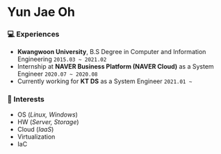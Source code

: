

# Yun Jae Oh
### :computer: Experiences 
- **Kwangwoon University**, B.S Degree in Computer and Information Engineering ```2015.03 ~ 2021.02```
- Internship at **NAVER Business Platform (NAVER Cloud)** as a System Engineer ```2020.07 ~ 2020.08```
- Currently working for **KT DS** as a System Engineer ```2021.01 ~ ```

### :book: Interests
- OS (*Linux, Windows*)
- HW (*Server, Storage*)
- Cloud (*IaaS*)
- Virtualization
- IaC
